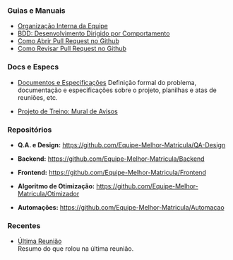 
### Guias e Manuais

- [Organização Interna da Equipe](Guias/Guia_Interno.md)
- [BDD: Desenvolvimento Dirigido por Comportamento](Guias/Guia_BDD.md)
- [Como Abrir Pull Request no Github](Guias/Guia_Abrir_PR.md)
- [Como Revisar Pull Request no Github](Guias/Guia_Revisar_PR.md)

### Docs e Especs

- [Documentos e Especificações](Docs_e_Especs/Especificações_e_Documentos)
    Definição formal do problema, documentação e especificações sobre o projeto, planilhas e atas de reuniões, etc.
* [Projeto de Treino: Mural de Avisos](Projeto_Mural/Especificações.md)

### Repositórios

- **Q.A. e Design:** https://github.com/Equipe-Melhor-Matricula/QA-Design

- **Backend:** https://github.com/Equipe-Melhor-Matricula/Backend

 - **Frontend:** https://github.com/Equipe-Melhor-Matricula/Frontend

- **Algoritmo de Otimização:** https://github.com/Equipe-Melhor-Matricula/Otimizador

- **Automações:** https://github.com/Equipe-Melhor-Matricula/Automacao

### Recentes

- [Última Reunião](Docs_e_Especs/Última_Reunião.md)  
    Resumo do que rolou na última reunião.